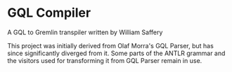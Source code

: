 # GQL Compiler

A GQL to Gremlin transpiler written by William Saffery

This project was initially derived from Olaf Morra's GQL Parser, but has since significantly diverged from it.
Some parts of the ANTLR grammar and the visitors used for transforming it from GQL Parser remain in use.
